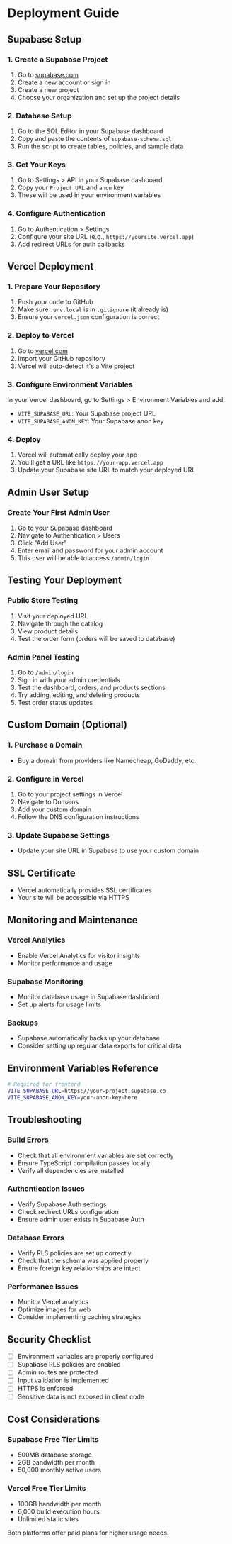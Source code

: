 # Deployment Guide

## Supabase Setup

### 1. Create a Supabase Project

1. Go to [supabase.com](https://supabase.com)
2. Create a new account or sign in
3. Create a new project
4. Choose your organization and set up the project details

### 2. Database Setup

1. Go to the SQL Editor in your Supabase dashboard
2. Copy and paste the contents of `supabase-schema.sql`
3. Run the script to create tables, policies, and sample data

### 3. Get Your Keys

1. Go to Settings > API in your Supabase dashboard
2. Copy your `Project URL` and `anon` key
3. These will be used in your environment variables

### 4. Configure Authentication

1. Go to Authentication > Settings
2. Configure your site URL (e.g., `https://yoursite.vercel.app`)
3. Add redirect URLs for auth callbacks

## Vercel Deployment

### 1. Prepare Your Repository

1. Push your code to GitHub
2. Make sure `.env.local` is in `.gitignore` (it already is)
3. Ensure your `vercel.json` configuration is correct

### 2. Deploy to Vercel

1. Go to [vercel.com](https://vercel.com)
2. Import your GitHub repository
3. Vercel will auto-detect it's a Vite project

### 3. Configure Environment Variables

In your Vercel dashboard, go to Settings > Environment Variables and add:

- `VITE_SUPABASE_URL`: Your Supabase project URL
- `VITE_SUPABASE_ANON_KEY`: Your Supabase anon key

### 4. Deploy

1. Vercel will automatically deploy your app
2. You'll get a URL like `https://your-app.vercel.app`
3. Update your Supabase site URL to match your deployed URL

## Admin User Setup

### Create Your First Admin User

1. Go to your Supabase dashboard
2. Navigate to Authentication > Users
3. Click "Add User"
4. Enter email and password for your admin account
5. This user will be able to access `/admin/login`

## Testing Your Deployment

### Public Store Testing

1. Visit your deployed URL
2. Navigate through the catalog
3. View product details
4. Test the order form (orders will be saved to database)

### Admin Panel Testing

1. Go to `/admin/login`
2. Sign in with your admin credentials
3. Test the dashboard, orders, and products sections
4. Try adding, editing, and deleting products
5. Test order status updates

## Custom Domain (Optional)

### 1. Purchase a Domain

- Buy a domain from providers like Namecheap, GoDaddy, etc.

### 2. Configure in Vercel

1. Go to your project settings in Vercel
2. Navigate to Domains
3. Add your custom domain
4. Follow the DNS configuration instructions

### 3. Update Supabase Settings

- Update your site URL in Supabase to use your custom domain

## SSL Certificate

- Vercel automatically provides SSL certificates
- Your site will be accessible via HTTPS

## Monitoring and Maintenance

### Vercel Analytics

- Enable Vercel Analytics for visitor insights
- Monitor performance and usage

### Supabase Monitoring

- Monitor database usage in Supabase dashboard
- Set up alerts for usage limits

### Backups

- Supabase automatically backs up your database
- Consider setting up regular data exports for critical data

## Environment Variables Reference

```bash
# Required for frontend
VITE_SUPABASE_URL=https://your-project.supabase.co
VITE_SUPABASE_ANON_KEY=your-anon-key-here
```

## Troubleshooting

### Build Errors

- Check that all environment variables are set correctly
- Ensure TypeScript compilation passes locally
- Verify all dependencies are installed

### Authentication Issues

- Verify Supabase Auth settings
- Check redirect URLs configuration
- Ensure admin user exists in Supabase Auth

### Database Errors

- Verify RLS policies are set up correctly
- Check that the schema was applied properly
- Ensure foreign key relationships are intact

### Performance Issues

- Monitor Vercel analytics
- Optimize images for web
- Consider implementing caching strategies

## Security Checklist

- [ ] Environment variables are properly configured
- [ ] Supabase RLS policies are enabled
- [ ] Admin routes are protected
- [ ] Input validation is implemented
- [ ] HTTPS is enforced
- [ ] Sensitive data is not exposed in client code

## Cost Considerations

### Supabase Free Tier Limits

- 500MB database storage
- 2GB bandwidth per month
- 50,000 monthly active users

### Vercel Free Tier Limits

- 100GB bandwidth per month
- 6,000 build execution hours
- Unlimited static sites

Both platforms offer paid plans for higher usage needs.
